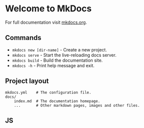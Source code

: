 # Welcome to MkDocs

For full documentation visit [mkdocs.org](https://www.mkdocs.org).

## Commands

* `mkdocs new [dir-name]` - Create a new project.
* `mkdocs serve` - Start the live-reloading docs server.
* `mkdocs build` - Build the documentation site.
* `mkdocs -h` - Print help message and exit.

## Project layout

    mkdocs.yml    # The configuration file.
    docs/
        index.md  # The documentation homepage.
        ...       # Other markdown pages, images and other files.

## JS

<script src="https://utteranc.es/client.js"
        repo="original-trublemaker/blog-comment-data"
        issue-term="/index.md"
        theme="github-light"
        crossorigin="anonymous"
        async>
</script>
